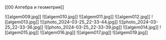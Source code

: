 [[00 Алгебра и геометрия]]

![[algem009.jpg]]
![[algem010.jpg]]
![[algem011.jpg]]
![[algem012.jpg]]
![[algem013.jpg]]
![[photo_2024-03-25_22-33-44.jpg]]
![[photo_2024-03-25_22-33-36.jpg]]
![[photo_2024-03-25_22-33-39.jpg]]
![[algem014.jpg]]
![[algem015.jpg]]
![[algem016.jpg]]
![[algem017.jpg]]
![[algem019.jpg]]